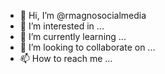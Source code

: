 - 👋 Hi, I’m @rmagnosocialmedia
- 👀 I’m interested in ...
- 🌱 I’m currently learning ...
- 💞️ I’m looking to collaborate on ...
- 📫 How to reach me ...

<!---
rmagnosocialmedia/rmagnosocialmedia is a ✨ special ✨ repository because its `README.md` (this file) appears on your GitHub profile.
You can click the Preview link to take a look at your changes.
--->

